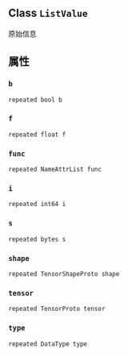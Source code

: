

## Class  `ListValue` 
原始信息

## 属性


###  `b` 
 `repeated bool b` 

###  `f` 
 `repeated float f` 

###  `func` 
 `repeated NameAttrList func` 

###  `i` 
 `repeated int64 i` 

###  `s` 
 `repeated bytes s` 

###  `shape` 
 `repeated TensorShapeProto shape` 

###  `tensor` 
 `repeated TensorProto tensor` 

###  `type` 
 `repeated DataType type` 


